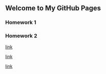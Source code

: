 ## Welcome to My GitHub Pages


### Homework 1
### Homework 2


[link]( )


[link](https://bu-ie-360.github.io/spring22-OdulTu/%C3%B6d%C3%BCl%20t%C3%BCfek%C3%A7i-ie-360hw2-html.html)

[link](PROJECT.pdf)
